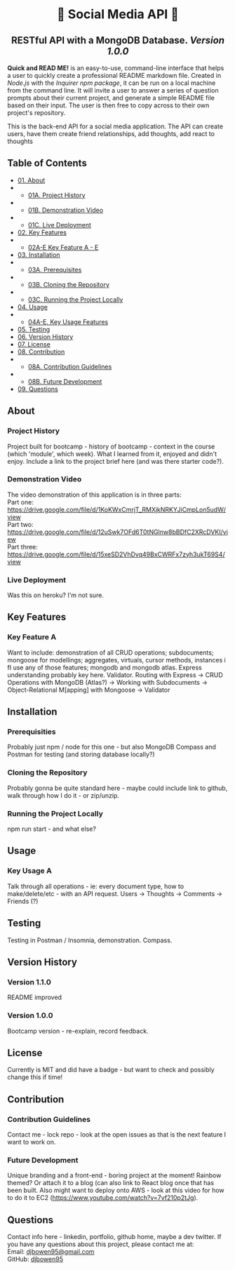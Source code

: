 <h1 align="center"> 🏃 Social Media API 📝</h1>
<h2 align="center"> RESTful API with a MongoDB Database. <i> Version 1.0.0 </i> </h2>
<p><strong>Quick and READ ME!</strong> is an easy-to-use, command-line interface that helps a user to quickly create a professional README markdown file. Created in <em>Node.js</em> with the <em>Inquirer npm package</em>, it can be run on a local machine from the command line. It will invite a user to answer a series of question prompts about their current project, and generate a simple README file based on their input. The user is then free to copy across to their own project's repository. </p>

This is the back-end API for a social media application. The API can create users, have them create friend relationships, add thoughts, add react to thoughts

## Table of Contents
    
* [01. About](#about)
* * [01A. Project History](#project-history)
* * [01B. Demonstration Video](#demonstration-video)
* * [01C. Live Deployment](#live-deployment)
* [02. Key Features](#key-features)
* * [02A-E Key Feature A - E](#key-feature-a)
* [03. Installation](#installation)
* * [03A. Prerequisites](#prerequisities)
* * [03B. Cloning the Repository](#cloning-the-repository)
* * [03C. Running the Project Locally](#running-the-project-locally)
* [04. Usage](#usage)
* * [04A-E. Key Usage Features](#key-usage-a)
* [05. Testing](#testing)
* [06. Version History](#version-history)
* [07. License](#license)
* [08. Contribution](#contribution)
* * [08A. Contribution Guidelines](#contribution-guidelines)
* * [08B. Future Development](#future-development)
* [09. Questions](#questions)

## About
### Project History
Project built for bootcamp - history of bootcamp - context in the course (which 'module', which week). What I learned from it, enjoyed and didn't enjoy. Include a link to the project brief here (and was there starter code?).

### Demonstration Video
The video demonstration of this application is in three parts:  
Part one: https://drive.google.com/file/d/1KoKWxCmrjT_RMXjkNRKYJiCmpLon5udW/view  
Part two: https://drive.google.com/file/d/12uSwk7OFd6T0tNGlnw8bBDfC2XRcDVKI/view  
Part three: https://drive.google.com/file/d/15xeSD2VhDvq49BxCWRFx7zyh3ukT69S4/view  

### Live Deployment
Was this on heroku? I'm not sure. 

## Key Features
### Key Feature A
Want to include: demonstration of all CRUD operations; subdocuments; mongoose for modellings; aggregates, virtuals, cursor methods, instances i fI use any of those features; mongodb and mongodb atlas. Express understanding probably key here. Validator. 
Routing with Express -> CRUD Operations with MongoDB (Atlas?) -> Working with Subdocuments -> Object-Relational M[apping] with Mongoose -> Validator
## Installation
### Prerequisities
Probably just npm / node for this one - but also MongoDB Compass and Postman for testing (and storing database locally?)
### Cloning the Repository
Probably gonna be quite standard  here - maybe could include link to github, walk through how I do it - or zip/unzip.
### Running the Project Locally
npm run start - and what else?
## Usage
### Key Usage A
Talk through all operations - ie: every document type, how to make/delete/etc - with an API request.
Users -> Thoughts -> Comments -> Friends (?)
## Testing
Testing in Postman / Insomnia, demonstration. Compass.
## Version History
### Version 1.1.0
README improved
### Version 1.0.0
Bootcamp version - re-explain, record feedback. 
## License
Currently is MIT and did have a badge - but want to check and possibly change this if time!
## Contribution
### Contribution Guidelines
Contact me - lock repo - look at the open issues as that is the next feature I want to work on.
### Future Development
Unique branding and a front-end - boring project at the moment! Rainbow themed? Or attach it to a blog (can also link to React blog once that has been built.  Also might want to deploy onto AWS - look at this video for how to do it to EC2 (https://www.youtube.com/watch?v=7vf210p2tJg).
## Questions
Contact info here - linkedin, portfolio, github home, maybe a dev twitter.
If you have any questions about this project, please contact me at:  
Email: djbowen95@gmail.com  
GitHub: [djbowen95](https://github.com/djbowen95)  
